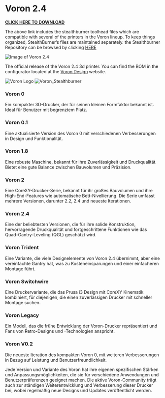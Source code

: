 # Voron 2.4
**[CLICK HERE TO DOWNLOAD](https://voron.zip/done/V2.zip)**

The above link includes the stealthburner toolhead files which are compatible with several of the printers in the Voron lineup. 
To keep things organized, StealthBurner’s files are maintained separately. 
the Stealthburner Repository can be browsed by clicking [HERE](https://github.com/VoronDesign/Voron-Stealthburner)

![Image of Voron 2.4](http://vorondesign.com/images/voron2.4.jpg)

The official release of the Voron 2.4 3d printer.  You can find the BOM in the configurator located at the [Voron Design]( http://vorondesign.com/voron2.4) website.

![Voron Logo](http://vorondesign.com/images/voron_design_logo.png)
![Voron_Stealthburner](https://github.com/meltdude/VORONDesign-KLIPPER/assets/163598057/15ae6636-ca95-4940-8747-2ad8a27dc1e1)


### Voron 0
Ein kompakter 3D-Drucker, der für seinen kleinen Formfaktor bekannt ist. Ideal für Benutzer mit begrenztem Platz.

### Voron 0.1
Eine aktualisierte Version des Voron 0 mit verschiedenen Verbesserungen in Design und Funktionalität.

### Voron 1.8
 Eine robuste Maschine, bekannt für ihre Zuverlässigkeit und Druckqualität. Bietet eine gute Balance zwischen Bauvolumen und Präzision.

### Voron 2
Eine CoreXY-Drucker-Serie, bekannt für ihr großes Bauvolumen und ihre High-End-Features wie automatische Bett-Nivellierung. Die Serie umfasst mehrere Versionen, darunter 2.2, 2.4 und neueste Iterationen.

### Voron 2.4
Eine der beliebtesten Versionen, die für ihre solide Konstruktion, hervorragende Druckqualität und fortgeschrittene Funktionen wie das Quad-Gantry-Leveling (QGL) geschätzt wird.

### Voron Trident
Eine Variante, die viele Designelemente von Voron 2.4 übernimmt, aber eine vereinfachte Gantry hat, was zu Kosteneinsparungen und einer einfacheren Montage führt.

### Voron Switchwire
 Eine Druckervariante, die das Prusa i3 Design mit CoreXY Kinematik kombiniert, für diejenigen, die einen zuverlässigen Drucker mit schneller Montage suchen.

### Voron Legacy
 Ein Modell, das die frühe Entwicklung der Voron-Drucker repräsentiert und Fans von Retro-Designs und -Technologien anspricht.

### Voron V0.2
Die neueste Iteration des kompakten Voron 0, mit weiteren Verbesserungen in Bezug auf Leistung und Benutzerfreundlichkeit.

Jede Version und Variante des Voron hat ihre eigenen spezifischen Stärken und Anpassungsmöglichkeiten, die sie für verschiedene Anwendungen und Benutzerpräferenzen geeignet machen. Die aktive Voron-Community trägt auch zur ständigen Weiterentwicklung und Verbesserung dieser Drucker bei, wobei regelmäßig neue Designs und Updates veröffentlicht werden.
